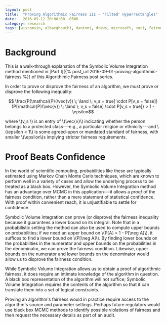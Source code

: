 ```yaml
---
layout: post
title:  "Proving Algorithmic Fairness III - 'Tilted' Hyperrectangles"
date:   2016-09-12 20:00:00 -0500
category: research
tags: [wisconsin, albarghouthi, dantoni, drews, microsoft, nori, fairness, smt, logic, integrate] 
---
```


# Background

This is a walk-through explanation of the Symbolic Volume Integration method 
mentioned in [Part I]({% post_url 2016-09-01-proving-algorithmic-fairness %}) 
of this Algorithimic Fairness post series. 

In order to prove or disprove the fairness of an algorithm, we must prove or 
disprove the following inequality:

$$ \frac{P[\mathcal{P}(\vec{v}) \; \land  \; v_s = true] \cdot P[v_s = false]}{P[\mathcal{P}(\vec{v}) \; \land \; v_s = false] \cdot P[v_s = true]} > 1 - \epsilon$$

where \\(v_s \\) is an entry of \\(\vec{v}\\) indicating whether the person
belongs to a protected class---e.g., a particular religion or ethnicity---and
\\(\epsilon < 1\\) is some agreed-upon or mandated standard of fairness, with 
smaller \\(\epsilon\\)s implying stricter fairness requirements. 

# Proof Beats Confidence
 
In the world of scientific computing, probabilities like these are typically
estimated using Markov Chain Monte Carlo techniques, which are known to perform 
well in a variety of cases and allow the underlying process to be treated as a 
black box. However, the Symbolic Volume Integration method has an advantage 
over MCMC in this application---it allows a *proof* of the fairness condition,
rather than a mere statement of statistical confidence. With proof within 
convenient reach, it is unjustifiable to settle for confidence. 

Symbolic Volume Integration can prove (or disprove) the fairness 
inequality because it guarantees a lower bound on its integral.
Note that in a probabilistic setting the method can also be used to compute 
upper bounds on probabilities; if we need an upper bound on 
\\(P[A] = 1 - P[\neg A]\\), it suffices to find a lower bound on 
\\(P[\neg A]\\). By finding lower bounds on the probabilities in the numerator 
and upper bounds on the probabilities in the denominator, we can prove the
fairness condition. Likewise, upper bounds on the numerator and lower
bounds on the denominator would allow us to disprove the fairness condition.

While Symbolic Volume Integration allows us to obtain a proof of algorithmic 
fairness, it does require an intimate knowledge of the algorithm in 
question. A black box representation of the algorithm will not suffice; 
Symbolic Volume Integration requires the contents of the algorithm so that it
can translate them into a set of logical constraints. 

Proving an algorithm's fairness would
in practice require access to the algorithm's source and parameter settings.
Perhaps future regulators would use black box MCMC methods to identify
possible violations of fairness and then request the necessary 
details as part of an audit.  

 
